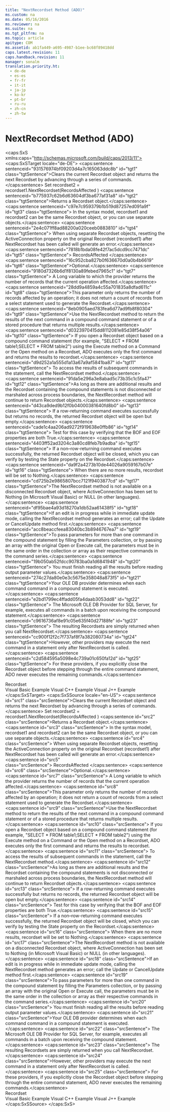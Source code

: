 ```yaml
---
title: "NextRecordset Method (ADO)"
ms.custom: na
ms.date: 05/16/2016
ms.reviewer: na
ms.suite: na
ms.tgt_pltfrm: na
ms.topic: article
apitype: COM
ms.assetid: ab1fa449-a695-4987-b1ee-bc68f89418dd
caps.latest.revision: 11
caps.handback.revision: 11
manager: sonalm
translation.priority.ht: 
  - de-de
  - es-es
  - fr-fr
  - it-it
  - ja-jp
  - ko-kr
  - pt-br
  - ru-ru
  - zh-cn
  - zh-tw
---
```

# NextRecordset Method (ADO)
<?xml version="1.0" encoding="utf-8"?>
<caps:SxS xmlns:caps="http://schemas.microsoft.com/build/caps/2013/11">
  <caps:SxSTarget locale="de-DE">
    <developerReferenceWithSyntaxDocument xsi:schemaLocation="http://ddue.schemas.microsoft.com/authoring/2003/5 http://dduestorage.blob.core.windows.net/ddueschema/developer.xsd" xmlns="http://ddue.schemas.microsoft.com/authoring/2003/5" xmlns:xlink="http://www.w3.org/1999/xlink" xmlns:xsi="http://www.w3.org/2001/XMLSchema-instance">
      <introduction>
        <para>
          <caps:sentence sentenceid="931576974bf09203d4a7c165063ddc8b" id="tgt1" class="tgtSentence">Clears the current <legacyLink xlink:href="ede1415f-c3df-4cc5-a05b-2576b2b84b60">Recordset</legacyLink> object and returns the next <legacyBold>Recordset</legacyBold> by advancing through a series of commands.</caps:sentence>
        </para>
      </introduction>
      <syntaxSection>
        <legacySyntax>
          <legacyBold>Set</legacyBold>
          <parameterReference>recordset2</parameterReference> = <parameterReference>recordset1</parameterReference><legacyBold>.NextRecordset(</legacyBold><parameterReference>RecordsAffected </parameterReference><legacyBold>)</legacyBold></legacySyntax>
      </syntaxSection>
      <returnValue>
        <content>
          <para>
            <caps:sentence sentenceid="b775937c62b6d63604df3ba677af31a8" id="tgt2" class="tgtSentence">Returns a <legacyBold>Recordset</legacyBold> object.</caps:sentence>
            <caps:sentence sentenceid="c97e7c959379b1b519d87257ed091a9f" id="tgt3" class="tgtSentence"> In the syntax model, <legacyItalic>recordset1</legacyItalic> and <legacyItalic>recordset2</legacyItalic> can be the same <legacyBold>Recordset</legacyBold> object, or you can use separate objects.</caps:sentence>
            <caps:sentence sentenceid="2e4c071ff8ad88200a020ceeb0883810" id="tgt4" class="tgtSentence"> When using separate <legacyBold>Recordset</legacyBold> objects, resetting the <legacyBold>ActiveConnection</legacyBold> property on the original <legacyBold>Recordset</legacyBold> (<legacyItalic>recordset1</legacyItalic>) after <legacyBold>NextRecordset</legacyBold> has been called will generate an error.</caps:sentence>
          </para>
        </content>
      </returnValue>
      <parameters>
        <content>
          <definitionTable>
            <definedTerm>
              <caps:sentence sentenceid="7818b1bda08fe42f7ac5dcd9cc7471dc" id="tgt5" class="tgtSentence"> <legacyItalic>RecordsAffected</legacyItalic> </caps:sentence>
            </definedTerm>
            <definition>
              <para>
                <caps:sentence sentenceid="16c952cba827b0f636670d0a0b4b6619" id="tgt6" class="tgtSentence">Optional.</caps:sentence>
                <caps:sentence sentenceid="9180d7326b6d1f8130a89febed7965c1" id="tgt7" class="tgtSentence"> A <languageKeyword>Long</languageKeyword> variable to which the provider returns the number of records that the current operation affected.</caps:sentence>
              </para>
            </definition>
          </definitionTable>
          <alert class="note">
            <para>
              <caps:sentence sentenceid="28dd9a4859a4c55a701835a8dfad611c" id="tgt8" class="tgtSentence">This parameter only returns the number of records affected by an operation; it does not return a count of records from a select statement used to generate the <legacyBold>Recordset</legacyBold>.</caps:sentence>
            </para>
          </alert>
        </content>
      </parameters>
      <languageReferenceRemarks>
        <content>
          <para>
            <caps:sentence sentenceid="8eb0905aed783fea6d77ad9fb8f80304" id="tgt9" class="tgtSentence">Use the <legacyBold>NextRecordset</legacyBold> method to return the results of the next command in a compound command statement or of a stored procedure that returns multiple results.</caps:sentence>
            <caps:sentence sentenceid="d0323970415dd8112081e85d38f54a06" id="tgt10" class="tgtSentence"> If you open a <legacyBold>Recordset</legacyBold> object based on a compound command statement (for example, "SELECT * FROM table1;SELECT * FROM table2") using the <legacyLink xlink:href="f84a5ff3-0528-4ad7-9bea-9a15103378dd">Execute</legacyLink> method on a <legacyLink xlink:href="a02c22fb-542d-465e-a629-30fd59dcbebf">Command</legacyLink> or the <legacyLink xlink:href="3236749c-4b71-4235-89e2-ccdfaaa9319d">Open</legacyLink> method on a <legacyBold>Recordset</legacyBold>, ADO executes only the first command and returns the results to <legacyItalic>recordset</legacyItalic>.</caps:sentence>
            <caps:sentence sentenceid="d9d252a1a555d1a13a67a9af5841ba87" id="tgt11" class="tgtSentence"> To access the results of subsequent commands in the statement, call the <legacyBold>NextRecordset</legacyBold> method.</caps:sentence>
          </para>
          <para>
            <caps:sentence sentenceid="91da5e296a3e8abad5c73b35c1c5fa47" id="tgt12" class="tgtSentence">As long as there are additional results and the <legacyBold>Recordset</legacyBold> containing the compound statements is not disconnected or marshaled across process boundaries, the <legacyBold>NextRecordset</legacyBold> method will continue to return <legacyBold>Recordset</legacyBold> objects.</caps:sentence>
            <caps:sentence sentenceid="d43ca9ded9b12f0b04000381640fd8b0" id="tgt13" class="tgtSentence"> If a row-returning command executes successfully but returns no records, the returned <legacyBold>Recordset</legacyBold> object will be open but empty.</caps:sentence>
            <caps:sentence sentenceid="cade1c4aa206ad9272f919638e0ffb86" id="tgt14" class="tgtSentence"> Test for this case by verifying that the <legacyLink xlink:href="36c31ab2-f3b6-4281-89b6-db7e04e38fd2">BOF</legacyLink> and <legacyLink xlink:href="36c31ab2-f3b6-4281-89b6-db7e04e38fd2">EOF</legacyLink> properties are both <legacyBold>True</legacyBold>.</caps:sentence>
            <caps:sentence sentenceid="4403ff52ad3204c3a80cd8feb7b9adba" id="tgt15" class="tgtSentence"> If a non–row-returning command executes successfully, the returned <legacyBold>Recordset</legacyBold> object will be closed, which you can verify by testing the <legacyLink xlink:href="0b993bac-2653-40b1-bcbb-5b57b6aae2bf">State</legacyLink> property on the <legacyBold>Recordset</legacyBold>.</caps:sentence>
            <caps:sentence sentenceid="da9f2a4273b10de44026a9059167b07e" id="tgt16" class="tgtSentence"> When there are no more results, <legacyItalic>recordset</legacyItalic> will be set to <legacyItalic>Nothing</legacyItalic>.</caps:sentence>
          </para>
          <para>
            <caps:sentence sentenceid="cd725b2e9865807bcc7121f9403877cd" id="tgt17" class="tgtSentence">The <legacyBold>NextRecordset</legacyBold> method is not available on a disconnected <legacyBold>Recordset</legacyBold> object, where <legacyLink xlink:href="52d0a96c-14fb-4ad9-b004-4d821bc0a6db">ActiveConnection</legacyLink> has been set to <legacyBold>Nothing</legacyBold> (in Microsoft Visual Basic) or NULL (in other languages).</caps:sentence>
          </para>
          <para>
            <caps:sentence sentenceid="df95bae4a93d18270a1db52aa61438f5" id="tgt18" class="tgtSentence">If an edit is in progress while in immediate update mode, calling the <legacyBold>NextRecordset</legacyBold> method generates an error; call the <legacyLink xlink:href="6b2a9c31-1a7e-40db-8a53-30720d0f6cc1">Update</legacyLink> or <legacyLink xlink:href="eaa856cc-c786-462e-890c-c896261b1741">CancelUpdate</legacyLink> method first.</caps:sentence>
          </para>
          <para>
            <caps:sentence sentenceid="acc8beaccfeea83040bc3b8946767ea7" id="tgt19" class="tgtSentence">To pass parameters for more than one command in the compound statement by filling the <legacyLink xlink:href="497cae10-3913-422a-9753-dcbb0a639b1b">Parameters</legacyLink> collection, or by passing an array with the original <legacyBold>Open</legacyBold> or <legacyBold>Execute</legacyBold> call, the parameters must be in the same order in the collection or array as their respective commands in the command series.</caps:sentence>
            <caps:sentence sentenceid="19b050ab52fdcc90783ba0a1d6841948" id="tgt20" class="tgtSentence"> You must finish reading all the results before reading output parameter values.</caps:sentence>
          </para>
          <para>
            <caps:sentence sentenceid="274c27da80e0e3c5675e358048a873f5" id="tgt21" class="tgtSentence">Your OLE DB provider determines when each command command in a compound statement is executed.</caps:sentence>
            <caps:sentence sentenceid="e2bd1799ec4ffadd05fa4daab3053dd8" id="tgt22" class="tgtSentence"> The <legacyLink xlink:href="99bc40c4-9181-4ca1-a06f-9a1a914a0b7b">Microsoft OLE DB Provider for SQL Server</legacyLink>, for example, executes all commands in a batch upon receiving the compound statement.</caps:sentence>
            <caps:sentence sentenceid="c9616736af8e91c05e635f40d27188fe" id="tgt23" class="tgtSentence"> The resulting <legacyBold>Recordsets</legacyBold> are simply returned when you call <legacyBold>NextRecordset</legacyBold>.</caps:sentence>
          </para>
          <para>
            <caps:sentence sentenceid="cc900f12f2c7f737af8f7a382080734a" id="tgt24" class="tgtSentence">However, other providers may execute the next command in a statement only after NextRecordset is called.</caps:sentence>
            <caps:sentence sentenceid="c2d584595a5098e4c739a01c650fa12d" id="tgt25" class="tgtSentence"> For these providers, if you explicitly close the <legacyBold>Recordset</legacyBold> object before stepping through the entire command statement, ADO never executes the remaining commands.</caps:sentence>
          </para>
        </content>
      </languageReferenceRemarks>
      <section>
        <title>
          <caps:sentence sentenceid="2f342d3be839cc5b67ae0de7d404b8e6" id="tgt26" class="tgtSentence">Applies To</caps:sentence>
        </title>
        <content>
          <para>
            <link xlink:href="ede1415f-c3df-4cc5-a05b-2576b2b84b60">Recordset</link>
          </para>
        </content>
      </section>
      <relatedTopics>
        <link xlink:href="b14806da-80d9-4da4-bb87-f558b36a6ac0">Visual Basic Example</link>
        <link xlink:href="8bb72817-0cf5-4ce9-9fb8-043c89da941c">Visual C++ Example</link>
        <link xlink:href="7948eefb-f5cc-4e74-b2f4-39033b46243d">Visual J++ Example</link>
      </relatedTopics>
    </developerReferenceWithSyntaxDocument>
  </caps:SxSTarget>
  <caps:SxSSource locale="en-US">
    <developerReferenceWithSyntaxDocument xsi:schemaLocation="http://ddue.schemas.microsoft.com/authoring/2003/5 http://dduestorage.blob.core.windows.net/ddueschema/developer.xsd" xmlns="http://ddue.schemas.microsoft.com/authoring/2003/5" xmlns:xlink="http://www.w3.org/1999/xlink" xmlns:xsi="http://www.w3.org/2001/XMLSchema-instance">
      <introduction>
        <para>
          <caps:sentence id="src1" class="srcSentence">Clears the current <legacyLink xlink:href="ede1415f-c3df-4cc5-a05b-2576b2b84b60">Recordset</legacyLink> object and returns the next <legacyBold>Recordset</legacyBold> by advancing through a series of commands.</caps:sentence>
        </para>
      </introduction>
      <syntaxSection>
        <legacySyntax>
          <legacyBold>Set</legacyBold>
          <parameterReference>recordset2</parameterReference> = <parameterReference>recordset1</parameterReference><legacyBold>.NextRecordset(</legacyBold><parameterReference>RecordsAffected </parameterReference><legacyBold>)</legacyBold></legacySyntax>
      </syntaxSection>
      <returnValue>
        <content>
          <para>
            <caps:sentence id="src2" class="srcSentence">Returns a <legacyBold>Recordset</legacyBold> object.</caps:sentence>
            <caps:sentence id="src3" class="srcSentence"> In the syntax model, <legacyItalic>recordset1</legacyItalic> and <legacyItalic>recordset2</legacyItalic> can be the same <legacyBold>Recordset</legacyBold> object, or you can use separate objects.</caps:sentence>
            <caps:sentence id="src4" class="srcSentence"> When using separate <legacyBold>Recordset</legacyBold> objects, resetting the <legacyBold>ActiveConnection</legacyBold> property on the original <legacyBold>Recordset</legacyBold> (<legacyItalic>recordset1</legacyItalic>) after <legacyBold>NextRecordset</legacyBold> has been called will generate an error.</caps:sentence>
          </para>
        </content>
      </returnValue>
      <parameters>
        <content>
          <definitionTable>
            <definedTerm>
              <caps:sentence id="src5" class="srcSentence"> <legacyItalic>RecordsAffected</legacyItalic> </caps:sentence>
            </definedTerm>
            <definition>
              <para>
                <caps:sentence id="src6" class="srcSentence">Optional.</caps:sentence>
                <caps:sentence id="src7" class="srcSentence"> A <languageKeyword>Long</languageKeyword> variable to which the provider returns the number of records that the current operation affected.</caps:sentence>
              </para>
            </definition>
          </definitionTable>
          <alert class="note">
            <para>
              <caps:sentence id="src8" class="srcSentence">This parameter only returns the number of records affected by an operation; it does not return a count of records from a select statement used to generate the <legacyBold>Recordset</legacyBold>.</caps:sentence>
            </para>
          </alert>
        </content>
      </parameters>
      <languageReferenceRemarks>
        <content>
          <para>
            <caps:sentence id="src9" class="srcSentence">Use the <legacyBold>NextRecordset</legacyBold> method to return the results of the next command in a compound command statement or of a stored procedure that returns multiple results.</caps:sentence>
            <caps:sentence id="src10" class="srcSentence"> If you open a <legacyBold>Recordset</legacyBold> object based on a compound command statement (for example, "SELECT * FROM table1;SELECT * FROM table2") using the <legacyLink xlink:href="f84a5ff3-0528-4ad7-9bea-9a15103378dd">Execute</legacyLink> method on a <legacyLink xlink:href="a02c22fb-542d-465e-a629-30fd59dcbebf">Command</legacyLink> or the <legacyLink xlink:href="3236749c-4b71-4235-89e2-ccdfaaa9319d">Open</legacyLink> method on a <legacyBold>Recordset</legacyBold>, ADO executes only the first command and returns the results to <legacyItalic>recordset</legacyItalic>.</caps:sentence>
            <caps:sentence id="src11" class="srcSentence"> To access the results of subsequent commands in the statement, call the <legacyBold>NextRecordset</legacyBold> method.</caps:sentence>
          </para>
          <para>
            <caps:sentence id="src12" class="srcSentence">As long as there are additional results and the <legacyBold>Recordset</legacyBold> containing the compound statements is not disconnected or marshaled across process boundaries, the <legacyBold>NextRecordset</legacyBold> method will continue to return <legacyBold>Recordset</legacyBold> objects.</caps:sentence>
            <caps:sentence id="src13" class="srcSentence"> If a row-returning command executes successfully but returns no records, the returned <legacyBold>Recordset</legacyBold> object will be open but empty.</caps:sentence>
            <caps:sentence id="src14" class="srcSentence"> Test for this case by verifying that the <legacyLink xlink:href="36c31ab2-f3b6-4281-89b6-db7e04e38fd2">BOF</legacyLink> and <legacyLink xlink:href="36c31ab2-f3b6-4281-89b6-db7e04e38fd2">EOF</legacyLink> properties are both <legacyBold>True</legacyBold>.</caps:sentence>
            <caps:sentence id="src15" class="srcSentence"> If a non–row-returning command executes successfully, the returned <legacyBold>Recordset</legacyBold> object will be closed, which you can verify by testing the <legacyLink xlink:href="0b993bac-2653-40b1-bcbb-5b57b6aae2bf">State</legacyLink> property on the <legacyBold>Recordset</legacyBold>.</caps:sentence>
            <caps:sentence id="src16" class="srcSentence"> When there are no more results, <legacyItalic>recordset</legacyItalic> will be set to <legacyItalic>Nothing</legacyItalic>.</caps:sentence>
          </para>
          <para>
            <caps:sentence id="src17" class="srcSentence">The <legacyBold>NextRecordset</legacyBold> method is not available on a disconnected <legacyBold>Recordset</legacyBold> object, where <legacyLink xlink:href="52d0a96c-14fb-4ad9-b004-4d821bc0a6db">ActiveConnection</legacyLink> has been set to <legacyBold>Nothing</legacyBold> (in Microsoft Visual Basic) or NULL (in other languages).</caps:sentence>
          </para>
          <para>
            <caps:sentence id="src18" class="srcSentence">If an edit is in progress while in immediate update mode, calling the <legacyBold>NextRecordset</legacyBold> method generates an error; call the <legacyLink xlink:href="6b2a9c31-1a7e-40db-8a53-30720d0f6cc1">Update</legacyLink> or <legacyLink xlink:href="eaa856cc-c786-462e-890c-c896261b1741">CancelUpdate</legacyLink> method first.</caps:sentence>
          </para>
          <para>
            <caps:sentence id="src19" class="srcSentence">To pass parameters for more than one command in the compound statement by filling the <legacyLink xlink:href="497cae10-3913-422a-9753-dcbb0a639b1b">Parameters</legacyLink> collection, or by passing an array with the original <legacyBold>Open</legacyBold> or <legacyBold>Execute</legacyBold> call, the parameters must be in the same order in the collection or array as their respective commands in the command series.</caps:sentence>
            <caps:sentence id="src20" class="srcSentence"> You must finish reading all the results before reading output parameter values.</caps:sentence>
          </para>
          <para>
            <caps:sentence id="src21" class="srcSentence">Your OLE DB provider determines when each command command in a compound statement is executed.</caps:sentence>
            <caps:sentence id="src22" class="srcSentence"> The <legacyLink xlink:href="99bc40c4-9181-4ca1-a06f-9a1a914a0b7b">Microsoft OLE DB Provider for SQL Server</legacyLink>, for example, executes all commands in a batch upon receiving the compound statement.</caps:sentence>
            <caps:sentence id="src23" class="srcSentence"> The resulting <legacyBold>Recordsets</legacyBold> are simply returned when you call <legacyBold>NextRecordset</legacyBold>.</caps:sentence>
          </para>
          <para>
            <caps:sentence id="src24" class="srcSentence">However, other providers may execute the next command in a statement only after NextRecordset is called.</caps:sentence>
            <caps:sentence id="src25" class="srcSentence"> For these providers, if you explicitly close the <legacyBold>Recordset</legacyBold> object before stepping through the entire command statement, ADO never executes the remaining commands.</caps:sentence>
          </para>
        </content>
      </languageReferenceRemarks>
      <section>
        <title>
          <caps:sentence id="src26" class="srcSentence">Applies To</caps:sentence>
        </title>
        <content>
          <para>
            <link xlink:href="ede1415f-c3df-4cc5-a05b-2576b2b84b60">Recordset</link>
          </para>
        </content>
      </section>
      <relatedTopics>
        <link xlink:href="b14806da-80d9-4da4-bb87-f558b36a6ac0">Visual Basic Example</link>
        <link xlink:href="8bb72817-0cf5-4ce9-9fb8-043c89da941c">Visual C++ Example</link>
        <link xlink:href="7948eefb-f5cc-4e74-b2f4-39033b46243d">Visual J++ Example</link>
      </relatedTopics>
    </developerReferenceWithSyntaxDocument>
  </caps:SxSSource>
</caps:SxS>